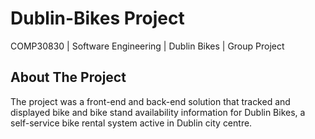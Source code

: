 # Dublin-Bikes Project

COMP30830 | Software Engineering | Dublin Bikes | Group Project

## About The Project

The project was a front-end and back-end solution that tracked and displayed bike and bike stand availability information for Dublin Bikes, a self-service bike rental system active in Dublin city centre. 
